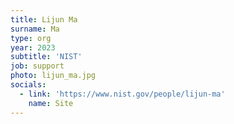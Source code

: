 ```yaml
---
title: Lijun Ma
surname: Ma
type: org
year: 2023
subtitle: 'NIST'
job: support
photo: lijun_ma.jpg
socials:
  - link: 'https://www.nist.gov/people/lijun-ma'
    name: Site
---
```


